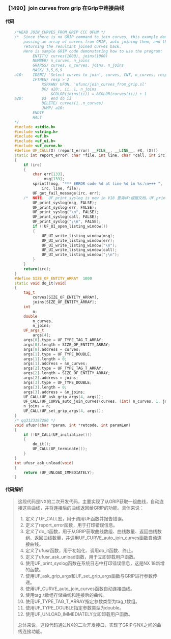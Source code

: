 ### 【1490】join curves from grip 在Grip中连接曲线

#### 代码

```cpp
    /*HEAD JOIN_CURVES_FROM_GRIP CCC UFUN */  
    /*  Since there is no GRIP command to join curves, this example demonstrates  
        passing an array of curves from GRIP, auto joining them, and then  
        returning the resultant joined curves back.  
        Here is sample GRIP code demonstating how to use the program:  
            ENTITY/ curves(1000), joins(1000)  
            NUMBER/ n_curves, n_joins  
            GRARGS/ curves, n_curves, joins, n_joins  
            MASK/ 3,5,6,9  
    a10:    IDENT/ 'Select curves to join', curves, CNT, n_curves, resp  
            IFTHEN/ resp > 2  
                XSPAWN/ UFUN, 'ufunc/join_curves_from_grip.sl'  
                DO/ a20:, ii, 1, n_joins  
                    &COLOR(joins(ii)) = &COLOR(curves(ii)) + 1  
    a20:        $$  end do ii  
                DELETE/ curves(1..n_curves)  
                JUMP/ a10:  
            ENDIF  
            HALT  
    */  
    #include <stdio.h>  
    #include <string.h>  
    #include <uf.h>  
    #include <uf_ui.h>  
    #include <uf_curve.h>  
    #define UF_CALL(X) (report_error( __FILE__, __LINE__, #X, (X)))  
    static int report_error( char *file, int line, char *call, int irc)  
    {  
        if (irc)  
        {  
            char err[133],  
                 msg[133];  
            sprintf(msg, "*** ERROR code %d at line %d in %s:\n+++ ",  
                irc, line, file);  
            UF_get_fail_message(irc, err);  
        /*  NOTE:  UF_print_syslog is new in V18 里海译:根据文档，UF_print_syslog是在V18版本中新增的函数。 */  
            UF_print_syslog(msg, FALSE);  
            UF_print_syslog(err, FALSE);  
            UF_print_syslog("\n", FALSE);  
            UF_print_syslog(call, FALSE);  
            UF_print_syslog(";\n", FALSE);  
            if (!UF_UI_open_listing_window())  
            {  
                UF_UI_write_listing_window(msg);  
                UF_UI_write_listing_window(err);  
                UF_UI_write_listing_window("\n");  
                UF_UI_write_listing_window(call);  
                UF_UI_write_listing_window(";\n");  
            }  
        }  
        return(irc);  
    }  
    #define SIZE_OF_ENTITY_ARRAY  1000  
    static void do_it(void)  
    {  
        tag_t  
            curves[SIZE_OF_ENTITY_ARRAY],  
            joins[SIZE_OF_ENTITY_ARRAY];  
        int  
            n;  
        double  
            n_curves,  
            n_joins;  
        UF_args_t  
            args[4];  
        args[0].type = UF_TYPE_TAG_T_ARRAY;  
        args[0].length = SIZE_OF_ENTITY_ARRAY;  
        args[0].address = curves;  
        args[1].type = UF_TYPE_DOUBLE;  
        args[1].length = 0;  
        args[1].address = &n_curves;  
        args[2].type = UF_TYPE_TAG_T_ARRAY;  
        args[2].length = SIZE_OF_ENTITY_ARRAY;  
        args[2].address = joins;  
        args[3].type = UF_TYPE_DOUBLE;  
        args[3].length = 0;  
        args[3].address = &n_joins;  
        UF_CALL(UF_ask_grip_args(4, args));  
        UF_CALL(UF_CURVE_auto_join_curves(curves, (int) n_curves, 1, joins, &n));  
        n_joins = n;  
        UF_CALL(UF_set_grip_args(4, args));  
    }  
    /* qq3123197280 */  
    void ufusr(char *param, int *retcode, int paramLen)  
    {  
        if (!UF_CALL(UF_initialize()))  
        {  
            do_it();  
            UF_CALL(UF_terminate());  
        }  
    }  
    int ufusr_ask_unload(void)  
    {  
        return (UF_UNLOAD_IMMEDIATELY);  
    }

```

#### 代码解析

> 这段代码是NX的二次开发代码，主要实现了从GRIP获取一组曲线，自动连接这些曲线，并将连接后的曲线返回给GRIP的功能。具体来说：
>
> 1. 定义了UF_CALL宏，用于调用UF函数并报告错误。
> 2. 定义了report_error函数，用于打印错误信息。
> 3. 定义了do_it函数，用于从GRIP获取曲线数组、曲线数量、返回曲线数组、返回曲线数量，并调用UF_CURVE_auto_join_curves函数自动连接曲线。
> 4. 定义了ufusr函数，用于初始化、调用do_it函数、终止。
> 5. 定义了ufusr_ask_unload函数，用于立即卸载用户函数。
> 6. 使用UF_print_syslog函数在系统日志中打印错误信息，这是NX 18新增的函数。
> 7. 使用UF_ask_grip_args和UF_set_grip_args函数与GRIP进行参数传递。
> 8. 使用UF_CURVE_auto_join_curves函数自动连接曲线。
> 9. 使用tag_t数组存储曲线和连接后的曲线。
> 10. 使用UF_TYPE_TAG_T_ARRAY指定参数类型为tag_t数组。
> 11. 使用UF_TYPE_DOUBLE指定参数类型为double。
> 12. 使用UF_UNLOAD_IMMEDIATELY立即卸载用户函数。
>
> 总体来说，这段代码通过NX的二次开发接口，实现了GRIP与NX之间的曲线连接功能。
>
